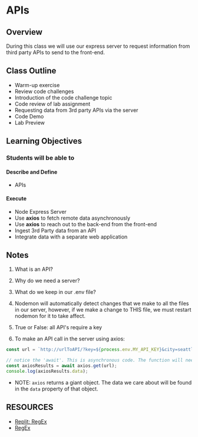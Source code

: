 # APIs

## Overview

During this class we will use our express server to request information from third party APIs to send to the front-end.

## Class Outline

- Warm-up exercise
- Review code challenges
- Introduction of the code challenge topic
- Code review of lab assignment
- Requesting data from 3rd party APIs via the server
- Code Demo
- Lab Preview

## Learning Objectives

### Students will be able to

#### Describe and Define

- APIs

#### Execute

- Node Express Server
- Use **axios** to fetch remote data asynchronously
- Use **axios** to reach out to the back-end from the front-end
- Ingest 3rd Party data from an API
- Integrate data with a separate web application

## Notes

1. What is an API?

1. Why do we need a server?

1. What do we keep in our .env file?

1. Nodemon will automatically detect changes that we make to all the files in our server, however, if we make a change to THIS file, we must restart nodemon for it to take affect.

1. True or False: all API's require a key

1. To make an API call in the server using axios:

  ```javaScript
  const url = `http://urlToAPI/?key=${process.env.MY_API_KEY}&city=seattle`;

  // notice the 'await'. This is asynchronous code. The function will need to be 'async'
  const axiosResults = await axios.get(url);
  console.log(axiosResults.data);
  ```

- NOTE: `axios` returns a giant object. The data we care about will be found in the `data` property of that object.

## RESOURCES

- [Replit: RegEx](https://replit.com/@sheyna/TwinBlissfulMouse#index.js)
- [RegEx](https://regex101.com/)
